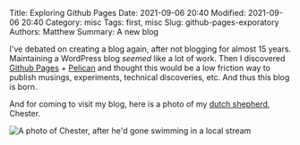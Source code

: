 Title: Exploring Github Pages
Date: 2021-09-06 20:40
Modified: 2021-09-06 20:40
Category: misc
Tags: first, misc
Slug: github-pages-exporatory
Authors: Matthew
Summary: A new blog

I've debated on creating a blog again, after not blogging for almost 15 years. Maintaining a WordPress blog _seemed_ like a lot of work. Then I discovered [Github Pages](https://pages.github.com/) + [Pelican](https://docs.getpelican.com/en/latest/) and thought this would be a low friction way to publish musings, experiments, technical discoveries, etc. And thus this blog is born.

And for coming to visit my blog, here is a photo of my [dutch shepherd](https://www.akc.org/dog-breeds/dutch-shepherd/), Chester.

![A photo of Chester, after he'd gone swimming in a local stream]({static}/images/chester.png)
